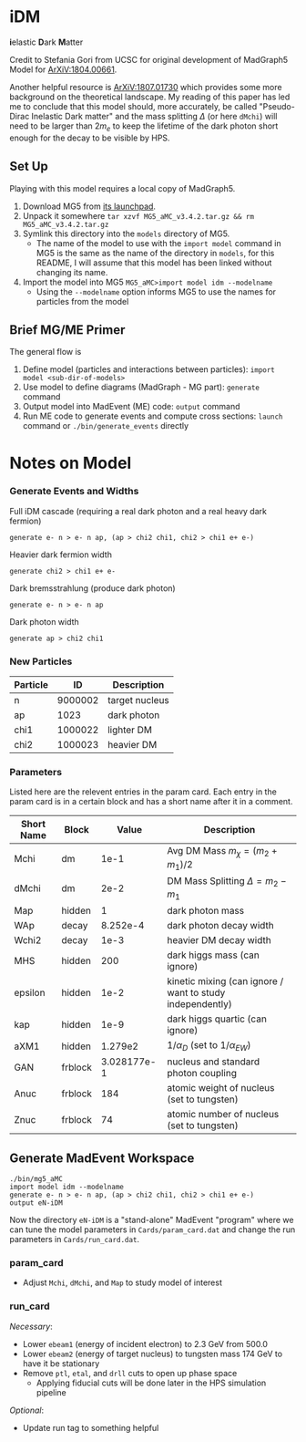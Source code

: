 # iDM
**i**elastic **D**ark **M**atter

Credit to Stefania Gori from UCSC for original development of MadGraph5 Model
for [ArXiV:1804.00661](https://arxiv.org/abs/1804.00661).

Another helpful resource is [ArXiV:1807.01730](https://arxiv.org/abs/1807.01730)
which provides some more background on the theoretical landscape. My reading
of this paper has led me to conclude that this model should, more accurately,
be called "Pseudo-Dirac Inelastic Dark matter" and the mass splitting $\Delta$
(or here `dMchi`) will need to be larger than $2m_e$ to keep the lifetime of
the dark photon short enough for the decay to be visible by HPS.

## Set Up
Playing with this model requires a local copy of MadGraph5.
1. Download MG5 from [its launchpad](https://launchpad.net/mg5amcnlo).
2. Unpack it somewhere `tar xzvf MG5_aMC_v3.4.2.tar.gz && rm MG5_aMC_v3.4.2.tar.gz`
3. Symlink this directory into the `models` directory of MG5.
    - The name of the model to use with the `import model` command in MG5
      is the same as the name of the directory in `models`, for this README,
      I will assume that this model has been linked without changing its name.
4. Import the model into MG5 `MG5_aMC>import model idm --modelname`
    - Using the `--modelname` option informs MG5 to use the names for particles
      from the model

## Brief MG/ME Primer
The general flow is
1. Define model (particles and interactions between particles): `import model <sub-dir-of-models>`
2. Use model to define diagrams (MadGraph - MG part): `generate` command
3. Output model into MadEvent (ME) code: `output` command
4. Run ME code to generate events and compute cross sections: 
   `launch` command or `./bin/generate_events` directly

# Notes on Model

### Generate Events and Widths
Full iDM cascade (requiring a real dark photon and a real heavy dark fermion)
```
generate e- n > e- n ap, (ap > chi2 chi1, chi2 > chi1 e+ e-)
```
Heavier dark fermion width
```
generate chi2 > chi1 e+ e-
```
Dark bremsstrahlung (produce dark photon)
```
generate e- n > e- n ap
```
Dark photon width
```
generate ap > chi2 chi1
```

### New Particles
Particle | ID      | Description
---------|---------|---------------
n        | 9000002 | target nucleus
ap       | 1023    | dark photon
chi1     | 1000022 | lighter DM
chi2     | 1000023 | heavier DM

### Parameters
Listed here are the relevent entries in the param card.
Each entry in the param card is in a certain block and has
a short name after it in a comment.

Short Name | Block | Value | Description
-----------|---|-------|-------------
Mchi | dm | 1e-1 | Avg DM Mass $m_\chi = (m_2+m_1)/2$
dMchi | dm | 2e-2 | DM Mass Splitting $\Delta = m_2-m_1$
Map | hidden | 1 | dark photon mass
WAp | decay | 8.252e-4 | dark photon decay width
Wchi2 | decay | 1e-3 | heavier DM decay width
MHS | hidden | 200 | dark higgs mass (can ignore)
epsilon | hidden | 1e-2 | kinetic mixing (can ignore / want to study independently)
kap | hidden | 1e-9 | dark higgs quartic (can ignore)
aXM1 | hidden | 1.279e2 | $1/\alpha_D$ (set to $1/\alpha_{EW}$)
GAN | frblock | 3.028177e-1 | nucleus and standard photon coupling
Anuc | frblock | 184 | atomic weight of nucleus (set to tungsten)
Znuc | frblock | 74 | atomic number of nucleus (set to tungsten)

## Generate MadEvent Workspace
```
./bin/mg5_aMC
import model idm --modelname
generate e- n > e- n ap, (ap > chi2 chi1, chi2 > chi1 e+ e-)
output eN-iDM
```
Now the directory `eN-iDM` is a "stand-alone" MadEvent "program"
where we can tune the model parameters in `Cards/param_card.dat`
and change the run parameters in `Cards/run_card.dat`.

### param\_card
- Adjust `Mchi`, `dMchi`, and `Map` to study model of interest

### run\_card
*Necessary*:
- Lower `ebeam1` (energy of incident electron) to 2.3 GeV from 500.0
- Lower `ebeam2` (energy of target nucleus) to tungsten mass 174 GeV to have it be stationary
- Remove `ptl`, `etal`, and `drll` cuts to open up phase space
  - Applying fiducial cuts will be done later in the HPS simulation pipeline

*Optional*:
- Update run tag to something helpful

